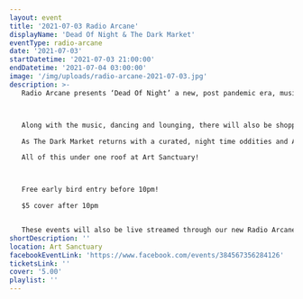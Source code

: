 ```yaml
---
layout: event
title: '2021-07-03 Radio Arcane'
displayName: 'Dead Of Night & The Dark Market'
eventType: radio-arcane
date: '2021-07-03'
startDatetime: '2021-07-03 21:00:00'
endDatetime: '2021-07-04 03:00:00'
image: '/img/uploads/radio-arcane-2021-07-03.jpg'
description: >-
   Radio Arcane presents ‘Dead Of Night’ a new, post pandemic era, music and dance night focused on Dark Eclectic Music such as Gothic, Darkwave, Post-Punk, Industrial, EBM, Coldwave, Synthwave, Synthpop, New Wave, Minimal, New Romantic and other related genres.



   Along with the music, dancing and lounging, there will also be shopping!

   As The Dark Market returns with a curated, night time oddities and Art Market!

   All of this under one roof at Art Sanctuary!



   Free early bird entry before 10pm!

   $5 cover after 10pm


   These events will also be live streamed through our new Radio Arcane TV Twitch channel! https://www.twitch.tv/radio_arcane_tv
shortDescription: ''
location: Art Sanctuary
facebookEventLink: 'https://www.facebook.com/events/384567356284126'
ticketsLink: ''
cover: '5.00'
playlist: ''
---
```

